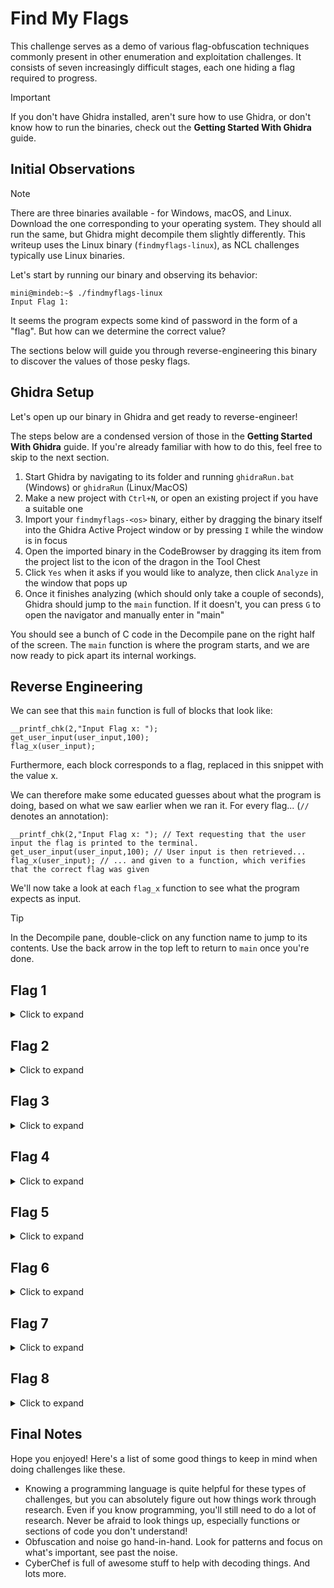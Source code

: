 # Find My Flags

This challenge serves as a demo of various flag-obfuscation techniques commonly present in other enumeration and exploitation challenges. It consists of seven increasingly difficult stages, each one hiding a flag required to progress.

> [!IMPORTANT]
> If you don't have Ghidra installed, aren't sure how to use Ghidra, or don't know how to run the binaries, check out the **Getting Started With Ghidra** guide.

## Initial Observations

> [!NOTE]
> There are three binaries available - for Windows, macOS, and Linux. Download the one corresponding to your operating system. They should all run the same, but Ghidra might decompile them slightly differently. This writeup uses the Linux binary (`findmyflags-linux`), as NCL challenges typically use Linux binaries.

Let's start by running our binary and observing its behavior:

```
mini@mindeb:~$ ./findmyflags-linux
Input Flag 1:
```

It seems the program expects some kind of password in the form of a "flag". But how can we determine the correct value?

The sections below will guide you through reverse-engineering this binary to discover the values of those pesky flags.

## Ghidra Setup

Let's open up our binary in Ghidra and get ready to reverse-engineer!

The steps below are a condensed version of those in the **Getting Started With Ghidra** guide. If you're already familiar with how to do this, feel free to skip to the next section.

1. Start Ghidra by navigating to its folder and running `ghidraRun.bat` (Windows) or `ghidraRun` (Linux/MacOS)
2. Make a new project with `Ctrl+N`, or open an existing project if you have a suitable one
3. Import your `findmyflags-<os>` binary, either by dragging the binary itself into the Ghidra Active Project window or by pressing `I` while the window is in focus
4. Open the imported binary in the CodeBrowser by dragging its item from the project list to the icon of the dragon in the Tool Chest
5. Click `Yes` when it asks if you would like to analyze, then click `Analyze` in the window that pops up
6. Once it finishes analyzing (which should only take a couple of seconds), Ghidra should jump to the `main` function. If it doesn't, you can press `G` to open the navigator and manually enter in "main"

You should see a bunch of C code in the Decompile pane on the right half of the screen. The `main` function is where the program starts, and we are now ready to pick apart its internal workings.

## Reverse Engineering

We can see that this `main` function is full of blocks that look like:

```
__printf_chk(2,"Input Flag x: ");
get_user_input(user_input,100);
flag_x(user_input);
```

Furthermore, each block corresponds to a flag, replaced in this snippet with the value x.

We can therefore make some educated guesses about what the program is doing, based on what we saw earlier when we ran it. For every flag... (`//` denotes an annotation):
```
__printf_chk(2,"Input Flag x: "); // Text requesting that the user input the flag is printed to the terminal.
get_user_input(user_input,100); // User input is then retrieved...
flag_x(user_input); // ... and given to a function, which verifies that the correct flag was given
```

We'll now take a look at each `flag_x` function to see what the program expects as input.

> [!TIP]
> In the Decompile pane, double-click on any function name to jump to its contents. Use the back arrow in the top left to return to `main` once you're done.

## Flag 1

<details><summary>Click to expand</summary>

Opening the `flag_1` function should immediately reveal the flag. No obfuscation is used here. All the function does is compare the input with the hardcoded flag and run `fail()` if they do not match.

</details>

## Flag 2

<details><summary>Click to expand</summary>

Near the top of `flag_2`, we can see a function named `base64_decode` being used. Its input is a Base64-encoded string, which we can decode in [CyberChef](https://gchq.github.io/CyberChef/#recipe=From_Base64('A-Za-z0-9%2B/%3D',true,false)) to find the flag.

</details>

## Flag 3

<details><summary>Click to expand</summary>

This function looks more complicated, but most of it is fluff. Towards the end of `flag_3`, we can see that the flag has been broken into three pieces. Identify these pieces and combine them to get the flag.

</details>

## Flag 4

<details><summary>Click to expand</summary>

What an `if` statement! Thankfully, despite the clutter, it's simply a character-by-character comparison of the input. Extract the characters being checked to reconstruct the flag.

</details>

## Flag 5

<details><summary>Click to expand</summary>

The important thing to spot here is that this is all an XOR (eXclusive OR) operation on some data. If that sounds unfamiliar, don't worry - it's not as complicated as it sounds. All we need to do here is find the XOR key, which in this case is visible as the `0x1a` next to the `^` operator (C's XOR operator).

To get the flag, we can plug our found key and the contents of `to_xor` into CyberChef's XOR operation, [like so](https://gchq.github.io/CyberChef/#recipe=XOR(%7B'option':'Hex','string':'1a'%7D,'Standard',false)&input=WUlPN0lWX1Q3IywtLQ).

This way of hiding the flag is quite common in NCL challenges! I've therefore included a line-by-line annotation of the decompiler output below.

```
void flag_5(char *input)
{
	// Declaring some variables to use later
	int iVar1;
	char to_xor [14];

	// Copy 14 (0xe) bytes of data (YIO7IV_T7#,--) to to_xor
	// If you're wondering why it's 14 bytes when there are 13 characters, there's a null terminator
	builtin_strncpy(to_xor,"YIO7IV_T7#,--",0xe);

	// Classic for loop that loops through the 13 (0xd) characters in to_xor...
	for (iVar1 = 0; iVar1 < 0xd; iVar1 = iVar1 + 1) {

		// ... and XOR's each character by 0x1a
		to_xor[iVar1] = to_xor[iVar1] ^ 0x1a;

	}

	// Finally, the XOR'd result is compared with the user's input
	iVar1 = memcmp(input,to_xor,0xd);

	// If they match, return to main and continue the program
	if (iVar1 == 0) {
		return;
	}

	// Otherwise, fail (which exits the program)
	fail();
}
```

</details>

## Flag 6

<details><summary>Click to expand</summary>

This one's just like `flag_5` - but now `to_xor` has been broken into 13 separate characters. Worse, some of the characters aren't even readable ASCII!

To get around this, simply hover over each character and copy down the number under the Decimal column. Once we have collected each number, we can plug them into CyberChef's Decimal converter to restore the [original data](https://gchq.github.io/CyberChef/#recipe=From_Decimal('Space',false)XOR(%7B'option':'Hex','string':''%7D,'Standard',false)&input=MCAxNiAyMiAxMTAgMTYgMTUgNiAxMyAxMTAgMTE5IDExOCAxMTcgMTEy).

Note that while the above recipe has all the steps you need to find the flag, the XOR operation lacks a key...

</details>

## Flag 7

<details><summary>Click to expand</summary>

NCL *loves* combining other operations with XOR to put a little spin on an admittedly easy-to-crack obfuscation method. `flag_7` uses the exact same XOR as `flag_5`, but with an extra addition operation at the end.

As a hint, CyberChef has an ADD operation, which you can use to add to each byte of some data.

</details>

## Flag 8

<details><summary>Click to expand</summary>

```
:)
```

</details>

## Final Notes

Hope you enjoyed! Here's a list of some good things to keep in mind when doing challenges like these.

- Knowing a programming language is quite helpful for these types of challenges, but you can absolutely figure out how things work through research. Even if you know programming, you'll still need to do a lot of research. Never be afraid to look things up, especially functions or sections of code you don't understand!
- Obfuscation and noise go hand-in-hand. Look for patterns and focus on what's important, see past the noise.
- CyberChef is full of awesome stuff to help with decoding things. And lots more.